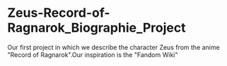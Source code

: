 # Zeus-Record-of-Ragnarok_Biographie_Project
Our first project in which we describe the character Zeus from the anime "Record of Ragnarok".Our inspiration is the "Fandom Wiki"
